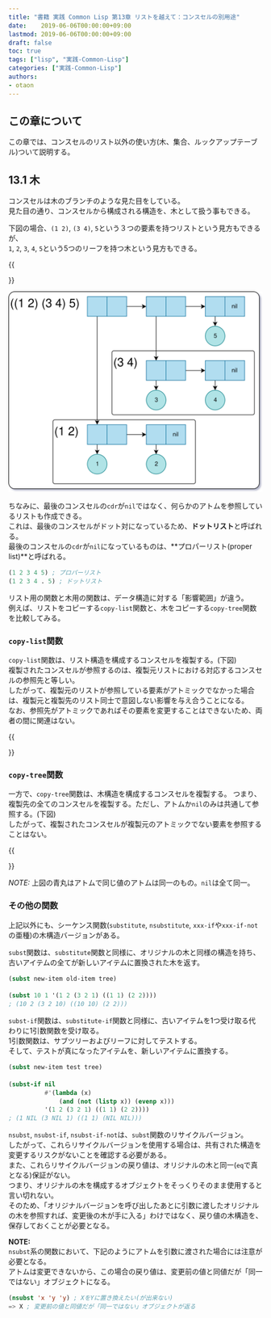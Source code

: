 ```yaml
---
title: "書籍 実践 Common Lisp 第13章 リストを越えて：コンスセルの別用途"
date:    2019-06-06T00:00:00+09:00
lastmod: 2019-06-06T00:00:00+09:00
draft: false
toc: true
tags: ["lisp", "実践-Common-Lisp"]
categories: ["実践-Common-Lisp"]
authors:
- otaon
---
```


## この章について
この章では、コンスセルのリスト以外の使い方(木、集合、ルックアップテーブル)ついて説明する。

## 13.1 木
コンスセルは木のブランチのような見た目をしている。  
見た目の通り、コンスセルから構成される構造を、木として扱う事もできる。

下図の場合、`(1 2)`, `(3 4)`, `5`という３つの要素を持つリストという見方もできるが、  
`1`, `2`, `3`, `4`, `5`という5つのリーフを持つ木という見方もできる。

{{<figure src="tree.svg" alt="tree" width="600" align="aligncenter"></figure>}}

![tree.svg](tree.svg)

ちなみに、最後のコンスセルの`cdr`が`nil`ではなく、何らかのアトムを参照しているリストも作成できる。  
これは、最後のコンスセルがドット対になっているため、**ドットリスト**と呼ばれる。  
最後のコンスセルの`cdr`が`nil`になっているものは、**プロパーリスト(proper list)**と呼ばれる。

```lisp
(1 2 3 4 5) ; プロパーリスト
(1 2 3 4 . 5) ; ドットリスト
```

リスト用の関数と木用の関数は、データ構造に対する「影響範囲」が違う。  
例えば、リストをコピーする`copy-list`関数と、木をコピーする`copy-tree`関数を比較してみる。

### `copy-list`関数
`copy-list`関数は、リスト構造を構成するコンスセルを複製する。(下図)  
複製されたコンスセルが参照するのは、複製元リストにおける対応するコンスセルの参照先と等しい。  
したがって、複製元のリストが参照している要素がアトミックでなかった場合は、複製元と複製先のリスト同士で意図しない影響を与え合うことになる。  
なお、参照先がアトミックであればその要素を変更することはできないため、両者の間に関連はない。

{{<figure src="copy-list.svg" alt="copy-list" width="600" align="aligncenter"></figure>}}

### `copy-tree`関数
一方で、`copy-tree`関数は、木構造を構成するコンスセルを複製する。
つまり、複製先の全てのコンスセルを複製する。ただし、アトムか`nil`のみは共通して参照する。(下図)  
したがって、複製されたコンスセルが複製元のアトミックでない要素を参照することはない。  

{{<figure src="copy-tree.svg" alt="copy-tree" width="600" align="aligncenter"></figure>}}

*NOTE:* 上図の青丸はアトムで同じ値のアトムは同一のもの。`nil`は全て同一。

### その他の関数
上記以外にも、シーケンス関数(`substitute`, `nsubstitute`, `xxx-if`や`xxx-if-not`の亜種)の木構造バージョンがある。

`subst`関数は、`substitute`関数と同様に、オリジナルの木と同様の構造を持ち、古いアイテムの全てが新しいアイテムに置換された木を返す。

```lisp
(subst new-item old-item tree)

(subst 10 1 '(1 2 (3 2 1) ((1 1) (2 2))))
; (10 2 (3 2 10) ((10 10) (2 2)))
```

`subst-if`関数は、`substitute-if`関数と同様に、古いアイテムを1つ受け取る代わりに1引数関数を受け取る。  
1引数関数は、サブツリーおよびリーフに対してテストする。  
そして、テストが真になったアイテムを、新しいアイテムに置換する。

```lisp
(subst new-item test tree)

(subst-if nil
          #'(lambda (x)
              (and (not (listp x)) (evenp x)))
          '(1 2 (3 2 1) ((1 1) (2 2))))
; (1 NIL (3 NIL 1) ((1 1) (NIL NIL)))
```

`nsubst`, `nsubst-if`, `nsubst-if-not`は、`subst`関数のリサイクルバージョン。  
したがって、これらリサイクルバージョンを使用する場合は、共有された構造を変更するリスクがないことを確認する必要がある。  
また、これらリサイクルバージョンの戻り値は、オリジナルの木と同一(`eq`で真となる)保証がない。  
つまり、オリジナルの木を構成するオブジェクトをそっくりそのまま使用すると言い切れない。  
そのため、「オリジナルバージョンを呼び出したあとに引数に渡したオリジナルの木を参照すれば、変更後の木が手に入る」わけではなく、戻り値の木構造を、保存しておくことが必要となる。

**NOTE:**  
`nsubst`系の関数において、下記のようにアトムを引数に渡された場合には注意が必要となる。  
アトムは変更できないから、この場合の戻り値は、変更前の値と同値だが「同一ではない」オブジェクトになる。

```lisp
(nsubst 'x 'y 'y) ; XをYに置き換えたい(が出来ない)
=> X ; 変更前の値と同値だが「同一ではない」オブジェクトが返る
```
